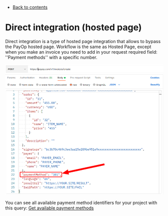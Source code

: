 * [Back to contents](../Readme.md#contents)

# Direct integration (hosted page) 

Direct integration is a type of hosted page integration that allows to bypass the PayOp hosted page.
Workflow is the same as Hosted Page, except when you make an invoice you need to add in your request required field: ''Payment methods'' with a specific number.

![Direct](../images/direct.png)

You can see all available payment method identifiers for your project with this query: [Get available payment methods](../Invoice/getPaymentMethods.md)